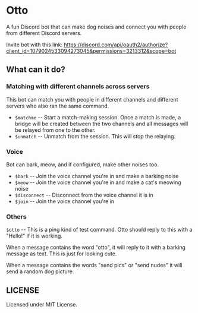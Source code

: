 # Otto

A fun Discord bot that can make dog noises and connect you with people from different Discord servers.

Invite bot with this link: https://discord.com/api/oauth2/authorize?client_id=1079024533094273045&permissions=3213312&scope=bot

## What can it do?

### Matching with different channels across servers

This bot can match you with people in different channels and different servers who also ran the same command.

- `$matchme` -- Start a match-making session. Once a match is made, a bridge will be created between the two channels and all
messages will be relayed from one to the other.
- `$unmatch` -- Unmatch from the session. This will stop the relaying.

### Voice

Bot can bark, meow, and if configured, make other noises too.

- `$bark` -- Join the voice channel you're in and make a barking noise
- `$meow` -- Join the voice channel you're in and make a cat's meowing noise
- `$disconnect` -- Disconnect from the voice channel it is in
- `$join` -- Join the voice channel you're in

### Others

`$otto` -- This is a ping kind of test command. Otto should reply to this with a "Hello!" if it is working.

When a message contains the word "otto", it will reply to it with a barking message
as text. This is just for looking cute.

When a message contains the words "send pics" or "send nudes" it will send a random
dog picture.

## LICENSE

Licensed under MIT License.
